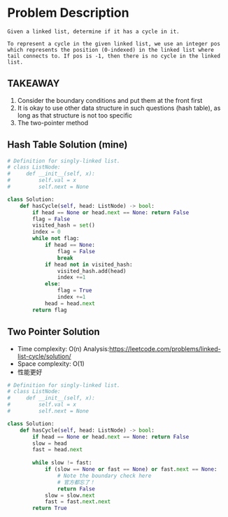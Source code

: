 # Problem Description
```
Given a linked list, determine if it has a cycle in it.

To represent a cycle in the given linked list, we use an integer pos which represents the position (0-indexed) in the linked list where tail connects to. If pos is -1, then there is no cycle in the linked list.
```

## TAKEAWAY
1. Consider the boundary conditions and put them at the front first
2. It is okay to use other data structure in such questions (hash table), as long as that structure is not too specific
3. The two-pointer method

## Hash Table Solution (mine)
```Python
# Definition for singly-linked list.
# class ListNode:
#     def __init__(self, x):
#         self.val = x
#         self.next = None

class Solution:
    def hasCycle(self, head: ListNode) -> bool:
        if head == None or head.next == None: return False
        flag = False
        visited_hash = set()
        index = 0
        while not flag:
            if head == None:
                flag = False
                break
            if head not in visited_hash:
                visited_hash.add(head)
                index +=1 
            else:
                flag = True
                index +=1
            head = head.next
        return flag
```


## Two Pointer Solution
- Time complexity: O(n) Analysis:https://leetcode.com/problems/linked-list-cycle/solution/
- Space complexity: O(1)
- 性能更好
```Python
# Definition for singly-linked list.
# class ListNode:
#     def __init__(self, x):
#         self.val = x
#         self.next = None

class Solution:
    def hasCycle(self, head: ListNode) -> bool:
        if head == None or head.next == None: return False
        slow = head
        fast = head.next
        
        while slow != fast:
            if (slow == None or fast == None) or fast.next == None:
            	# Note the boundary check here
            	# 官方都忘了！
                return False
            slow = slow.next
            fast = fast.next.next
        return True
```

